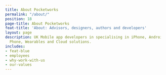 ```yaml
---
title: About Pocketworks
permalink: "/about/"
position: 18
page-title: About Pocketworks
feat-title: 'About: Advisors, designers, authors and developers'
layout: page
description: UK Mobile app developers in specialising in iPhone, Android, Windows
  Phone, Wearables and Cloud solutions.
includes:
- feat-blue
- employees
- why-work-with-us
- our-values
---
```


